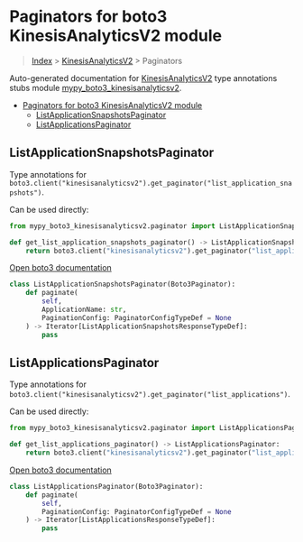 # Paginators for boto3 KinesisAnalyticsV2 module

> [Index](../README.md) > [KinesisAnalyticsV2](./README.md) > Paginators

Auto-generated documentation for [KinesisAnalyticsV2](https://boto3.amazonaws.com/v1/documentation/api/latest/reference/services/kinesisanalyticsv2.html#KinesisAnalyticsV2)
type annotations stubs module [mypy_boto3_kinesisanalyticsv2](https://pypi.org/project/mypy-boto3-kinesisanalyticsv2/).

- [Paginators for boto3 KinesisAnalyticsV2 module](#paginators-for-boto3-kinesisanalyticsv2-module)
  - [ListApplicationSnapshotsPaginator](#listapplicationsnapshotspaginator)
  - [ListApplicationsPaginator](#listapplicationspaginator)

## ListApplicationSnapshotsPaginator

Type annotations for `boto3.client("kinesisanalyticsv2").get_paginator("list_application_snapshots")`.

Can be used directly:

```python
from mypy_boto3_kinesisanalyticsv2.paginator import ListApplicationSnapshotsPaginator

def get_list_application_snapshots_paginator() -> ListApplicationSnapshotsPaginator:
    return boto3.client("kinesisanalyticsv2").get_paginator("list_application_snapshots")
```

[Open boto3 documentation](https://boto3.amazonaws.com/v1/documentation/api/latest/reference/services/kinesisanalyticsv2.html#KinesisAnalyticsV2.Paginator.ListApplicationSnapshots)

```python
class ListApplicationSnapshotsPaginator(Boto3Paginator):
    def paginate(
        self,
        ApplicationName: str,
        PaginationConfig: PaginatorConfigTypeDef = None
    ) -> Iterator[ListApplicationSnapshotsResponseTypeDef]:
        pass
```
## ListApplicationsPaginator

Type annotations for `boto3.client("kinesisanalyticsv2").get_paginator("list_applications")`.

Can be used directly:

```python
from mypy_boto3_kinesisanalyticsv2.paginator import ListApplicationsPaginator

def get_list_applications_paginator() -> ListApplicationsPaginator:
    return boto3.client("kinesisanalyticsv2").get_paginator("list_applications")
```

[Open boto3 documentation](https://boto3.amazonaws.com/v1/documentation/api/latest/reference/services/kinesisanalyticsv2.html#KinesisAnalyticsV2.Paginator.ListApplications)

```python
class ListApplicationsPaginator(Boto3Paginator):
    def paginate(
        self,
        PaginationConfig: PaginatorConfigTypeDef = None
    ) -> Iterator[ListApplicationsResponseTypeDef]:
        pass
```